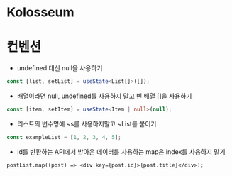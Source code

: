 # Kolosseum

# 컨벤션

- undefined 대신 null을 사용하기

```ts
const [list, setList] = useState<List[]>([]);
```

- 배열이라면 null, undefined를 사용하지 말고 빈 배열 []을 사용하기

```ts
const [item, setItem] = useState<Item | null>(null);
```

- 리스트의 변수명에 ~s를 사용하지말고 ~List를 붙이기

```ts
const exampleList = [1, 2, 3, 4, 5];
```

- id를 반환하는 API에서 받아온 데이터를 사용하는 map은 index를 사용하지 말기

```tsx
postList.map((post) => <div key={post.id}>{post.title}</div>);
```
